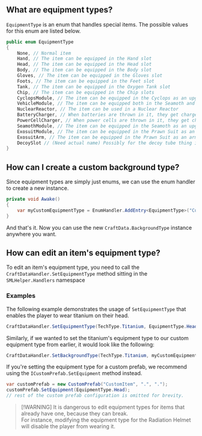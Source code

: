 ## What are equipment types?
`EquipmentType` is an enum that handles special items. The possible values for this enum are listed below.

```csharp
public enum EquipmentType
{
    None, // Normal item
    Hand, // The item can be equipped in the Hand slot
    Head, // The item can be equipped in the Head slot
    Body, // The item can be equipped in the Body slot
    Gloves, // The item can be equipped in the Gloves slot
    Foots, // The item can be equipped in the Feet slot
    Tank, // The item can be equipped in the Oxygen Tank slot
    Chip, // The item can be equipped in the Chip slots
    CyclopsModule, // The item can be equipped in the Cyclops as an upgrade module
    VehicleModule, // The item can be equipped both in the Seamoth and in the Prawn Suit as an upgrade module
    NuclearReactor, // The item can be used in a Nuclear Reactor
    BatteryCharger, // When batteries are thrown in it, they get charged (for buildables)
    PowerCellCharger, // When power cells are thrown in it, they get charged (for buildables)
    SeamothModule, // The item can be equipped in the Seamoth as an upgrade module
    ExosuitModule, // The item can be equipped in the Prawn Suit as an upgrade module
    ExosuitArm, // The item can be equipped in the Prawn Suit as an arm
    DecoySlot // (Need actual name) Possibly for the decoy tube thing in the cyclops
}
```

## How can I create a custom background type?
Since equipment types are simply just enums, we can use the enum handler to create a new instance.
```csharp
private void Awake()
{
    var myCustomEquipmentType = EnumHandler.AddEntry<EquipmentType>("CustomEquipmentType");
}
```

And that's it. Now you can use the new `CraftData.BackgroundType` instance anywhere you want.

## How can edit an item's equipment type?
To edit an item's equipment type, you need to call the `CraftDataHandler.SetEquipmentType` method sitting in the `SMLHelper.Handlers` namespace

### Examples
The following example demonstrates the usage of `SetEquipmentType` that enables the player to wear titanium on their head.

```csharp
CraftDataHandler.SetEquipmentType(TechType.Titanium, EquipmentType.Head);
```

Similarly, if we wanted to set the titanium's equipment type to our custom equipment type from earlier, it would look like the following:
```csharp
CraftDataHandler.SetBackgroundType(TechType.Titanium, myCustomEquipmentType);
```

If you're setting the equipment type for a custom prefab, we recommend using the `ICustomPrefab.SetEquipment` method instead.
```csharp
var customPrefab = new CustomPrefab("CustomItem", ".", ".");
customPrefab.SetEquipment(EquipmentType.Head);
// rest of the custom prefab configuration is omitted for brevity.
```

> [!WARNING] It is dangerous to edit equipment types for items that already have one, because they can break.  
> For instance, modifying the equipment type for the Radiation Helmet will disable the player from wearing it.

